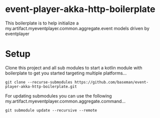 # event-player-akka-http-boilerplate
This boilerplate is to help initialize a my.artifact.myeventplayer.common.aggregate.event models driven by eventplayer

# Setup

Clone this project and all sub modules to start a kotlin module with boilerplate to get you started targeting multiple platforms...

    git clone --recurse-submodules https://github.com/baseman/event-player-akka-http-boilerplate.git

For updating submodules you can use the following my.artifact.myeventplayer.common.aggregate.command...

    git submodule update --recursive --remote
    


